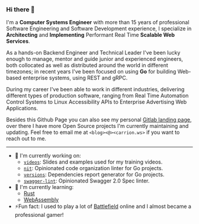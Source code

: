 ### Hi there 👋

I'm a **Computer Systems Engineer** with more than 15 years of professional Software Engineering and Software Development experience, I specialize in **Architecting** and **Implementing** Performant Real Time **Scalable Web Services**.

As a hands-on Backend Engineer and Technical Leader I've been lucky enough to manage, mentor and guide junior and experienced engineers, both collocated as well as distributed around the world in different timezones; in recent years I've been focused on using **Go** for building Web-based enterprise systems, using REST and gRPC.

During my career I've been able to work in different industries, delivering different types of production software, ranging from Real Time Automation Control Systems to Linux Accessibility APIs to Enterprise Advertising Web Applications.

Besides this Github Page you can also see my personal [Gitlab landing page](https://gitlab.com/MarioCarrion), over there I have more Open Source projects I'm currently maintaining and updating. Feel free to email me at `<blog><@><carrion.ws>` if you want to reach out to me.

---

- 🔭 I'm currently working on:
  - [`videos`](https://github.com/MarioCarrion/videos): Slides and examples used for my training videos.
  - [`nit`](https://github.com/MarioCarrion/nit): Opinionated code organization linter for Go projects.
  - [`versions`](https://github.com/MarioCarrion/versions): Dependencies report generator for Go projects.
  - [`swagger-lint`](https://github.com/MarioCarrion/swagger-lint): Opinionated Swagger 2.0 Spec linter.
- 🌱 I'm currently learning:
  - [Rust](https://www.rust-lang.org/)
  - [WebAssembly](https://webassembly.org/)
- ⚡Fun fact: I used to play a lot of [Battlefield](https://www.ea.com/games/battlefield) online and I almost became a professional gamer!
